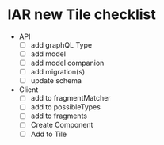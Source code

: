 # IAR new Tile checklist

- API
  - [ ] add graphQL Type
  - [ ] add model
  - [ ] add model companion
  - [ ] add migration(s)
  - [ ] update schema
- Client
  - [ ] add to fragmentMatcher
  - [ ] add to possibleTypes
  - [ ] add to fragments
  - [ ] Create Component
  - [ ] Add to Tile
